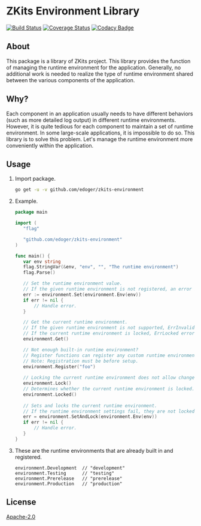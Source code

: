 # ZKits Environment Library #

[![Build Status](https://travis-ci.org/edoger/zkits-environment.svg?branch=master)](https://travis-ci.org/edoger/zkits-environment)
[![Coverage Status](https://coveralls.io/repos/github/edoger/zkits-environment/badge.svg?branch=master)](https://coveralls.io/github/edoger/zkits-environment?branch=master)
[![Codacy Badge](https://api.codacy.com/project/badge/Grade/5b5f1e62d67846b3813fc77634b8dff3)](https://www.codacy.com/manual/edoger/zkits-environment?utm_source=github.com&amp;utm_medium=referral&amp;utm_content=edoger/zkits-environment&amp;utm_campaign=Badge_Grade)

## About ##

This package is a library of ZKits project. 
This library provides the function of managing the runtime environment for the application. 
Generally, no additional work is needed to realize the type of runtime environment shared 
between the various components of the application.

## Why? ##

Each component in an application usually needs to have different behaviors (such as more detailed log output) 
in different runtime environments. 
However, it is quite tedious for each component to maintain a set of runtime environment. 
In some large-scale applications, it is impossible to do so. 
This library is to solve this problem. 
Let's manage the runtime environment more conveniently within the application.

## Usage ##

 1. Import package.
 
    ```sh
    go get -u -v github.com/edoger/zkits-environment
    ```
    
 2. Example.
 
    ```go
    package main
    
    import (
       "flag"
    
       "github.com/edoger/zkits-environment"
    )
    
    func main() {
       var env string
       flag.StringVar(&env, "env", "", "The runtime environment")
       flag.Parse()
    
       // Set the runtime environment value.
       // If the given runtime environment is not registered, an error is returned.
       err := environment.Set(environment.Env(env))
       if err != nil {
           // Handle error.
       }
    
       // Get the current runtime environment.
       // If the given runtime environment is not supported, ErrInvalidEnv error is returned.
       // If the current runtime environment is locked, ErrLocked error is returned.
       environment.Get()
    
       // Not enough built-in runtime environment?
       // Register functions can register any custom runtime environment.
       // Note: Registration must be before setup.
       environment.Register("foo")
       
       // Locking the current runtime environment does not allow changes.
       environment.Lock()
       // Determines whether the current runtime environment is locked.
       environment.Locked()
       
       // Sets and locks the current runtime environment.
       // If the runtime environment settings fail, they are not locked.
       err = environment.SetAndLock(environment.Env(env))
       if err != nil {
           // Handle error.
       }
    }
    ```

 3. These are the runtime environments that are already built in and registered.
    ```
    environment.Development  // "development"
    environment.Testing      // "testing"
    environment.Prerelease   // "prerelease"
    environment.Production   // "production"
    ```

## License ##

[Apache-2.0](http://www.apache.org/licenses/LICENSE-2.0)
